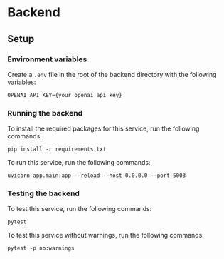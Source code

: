 # Backend

## Setup

### Environment variables

Create a `.env` file in the root of the backend directory with the following variables:

```
OPENAI_API_KEY={your openai api key}
```

### Running the backend

To install the required packages for this service, run the following commands:

```
pip install -r requirements.txt
```

To run this service, run the following commands:

```
uvicorn app.main:app --reload --host 0.0.0.0 --port 5003
```

### Testing the backend

To test this service, run the following commands:

```
pytest
```

To test this service without warnings, run the following commands:

```
pytest -p no:warnings
```
